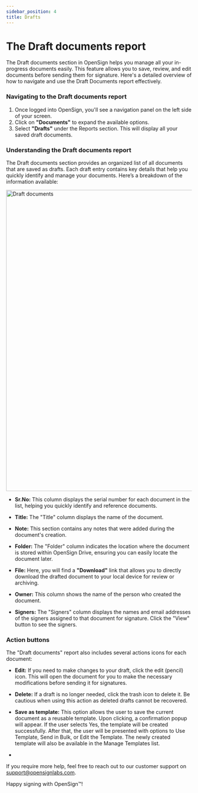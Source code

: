 ```yaml
---
sidebar_position: 4
title: Drafts
---
```

# The Draft documents report

The Draft documents section in OpenSign helps you manage all your in-progress documents easily. This feature allows you to save, review, and edit documents before sending them for signature. Here's a detailed overview of how to navigate and use the Draft Documents report effectively.

### Navigating to the Draft documents report

1. Once logged into OpenSign, you'll see a navigation panel on the left side of your screen.
2. Click on **"Documents"** to expand the available options.
3. Select **"Drafts"** under the Reports section. This will display all your saved draft documents.

### Understanding the Draft documents report

The Draft documents section provides an organized list of all documents that are saved as drafts. Each draft entry contains key details that help you quickly identify and manage your documents. Here’s a breakdown of the information available:

<img width="816" alt="Draft documents" src="https://github.com/user-attachments/assets/03c1895f-c0c3-40a6-bb56-6b36bfe3b9f5" />

- **Sr.No:** This column displays the serial number for each document in the list, helping you quickly identify and reference documents.

- **Title:** The "Title" column displays the name of the document.
  
- **Note:** This section contains any notes that were added during the document's creation.

- **Folder:** The "Folder" column indicates the location where the document is stored within OpenSign Drive, ensuring you can easily locate the document later.

- **File:** Here, you will find a **"Download"** link that allows you to directly download the drafted document to your local device for review or archiving.

- **Owner:** This column shows the name of the person who created the document.

- **Signers:** The "Signers" column displays the names and email addresses of the signers assigned to that document for signature. Click the "View" button to see the signers.

### Action buttons

The "Draft documents" report also includes several actions icons for each document:

- **Edit:** If you need to make changes to your draft, click the edit (pencil) icon. This will open the document for you to make the necessary modifications before sending it for signatures.

- **Delete:** If a draft is no longer needed, click the trash icon to delete it. Be cautious when using this action as deleted drafts cannot be recovered.
  
- **Save as template:** This option allows the user to save the current document as a reusable template. Upon clicking, a confirmation popup will appear. If the user selects Yes, the template will be created successfully. After that, the user will be presented with options to Use Template, Send in Bulk, or Edit the Template. The newly created template will also be available in the Manage Templates list.
- 
If you require more help, feel free to reach out to our customer support on support@opensignlabs.com.

Happy signing with OpenSign™!
